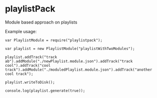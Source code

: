# playlistPack
Module based approach on playlists

Example usage:
```
var PlaylistModule = require("playlistpack");

var playlist = new PlaylistModule("playlistWithTwoModules");

playlist.addTrack("track ab").addModule("./newPlaylist.module.json").addTrack("track cool").addTrack("cool track").addModule("./moduledPlaylist.module.json").addTrack("another cool track");

playlist.writeToDisk();

console.log(playlist.generate(true));
```
